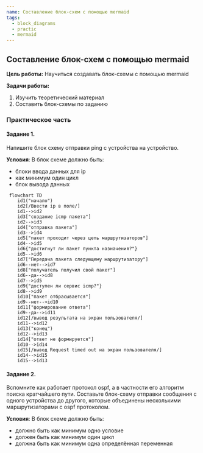 ```yaml
---
name: Составление блок-схем с помощью mermaid
tags:
  - block_diagrams
  - practic
  - mermaid
---
```

## Составление блок-схем с помощью mermaid

**Цель работы:** Научиться создавать блок-схемы с помощью mermaid

**Задачи работы:**
1. Изучить теоретический материал
2. Составить блок-схемы по заданию
### Практическое часть

#### Задание 1.

Напишите блок схему отправки ping с устройства на устройство.

**Условия**: В блок схеме должно быть: 
- блоки ввода данных для ip
- как минимум один цикл
- блок вывода данных
```mermaid
 flowchart TD
    id1("начало")
    id2[/Ввести ip в поле/]
    id1-->id2
    id3["создание icmp пакета"]
    id2-->id3
    id4["отправка пакета"]
    id3-->id4
    id5["пакет проходит через цепь маршрутизаторов"]
    id4-->id5
    id6{"достигнут ли пакет пункта назначения?"}
    id5-->id6
    id7["Передача пакета следующему маршрутизатору"]
    id6--нет-->id7
    id8["получатель получил свой пакет"]
    id6--да-->id8
    id7-->id5
    id9{"доступен ли сервис icmp?"}
    id8-->id9
    id10["пакет отбрасывается"]
    id9--нет-->id10
    id11["формирование ответа"]
    id9--да-->id11
    id12[/вывод результата на экран пользователя/]
    id11-->id12
    id13("конец")
    id12-->id13
    id14["ответ не формируется"]
    id10-->id14
    id15[/вывод Request timed out на экран пользователя/]
    id14-->id15
    id15-->id13
```
#### Задание 2.

Вспомните как работает протокол ospf, а в частности его алгоритм поиска кратчайшего пути. Составьте блок-схему отправки сообщения с одного устройства до другого, которые объединены несколькими маршрутизаторами с ospf протоколом.

**Условия**: В блок схеме должно быть: 
- должно быть как минимум одно условие
- должен быть как минимум один цикл
- должна быть как минимум одна определённая переменная


